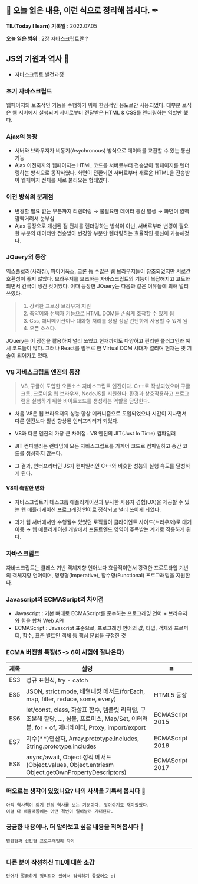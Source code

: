 ## 📕 오늘 읽은 내용, 이런 식으로 정리해 봅시다. ✒

**TIL(Today I learn) 기록일** : 2022.07.05

**오늘 읽은 범위** : 2장 자바스크립트란 ?

## JS의 기원과 역사 📑

- 자바스크립트 발전과정

### 초기 자바스크립트

웹페이지의 보조적인 기능을 수행하기 위해 한정적인 용도로만 사용되었다.
대부분 로직은 웹 서버에서 실행되며 서버로부터 전달받은 HTML & CSS를 렌더링하는 역할만 했다.

### Ajax의 등장

- 서버와 브라우저가 비동기(Asychronous) 방식으로 데이터를 교환할 수 있는 통신 기능
- Ajax 이전까지의 웹페이지는 HTML 코드를 서버로부터 전송받아 웹페이지를 렌더링하는 방식으로 동작하였다. 화면이 전환되면 서버로부터 새로운 HTML을 전송받아 웹페이지 전체를 새로 불러오는 형태였다.

### 이전 방식의 문제점

- 변경할 필요 없는 부분까지 리렌더링 → 불필요한 데이터 통신 발생 → 화면이 깜빡깜빡거려서 눈부심
- Ajax 등장으로 개선된 점
  전체를 렌더링하는 방식이 아닌, 서버로부터 변경이 필요한 부분의 데이터만 전송받아 변경할 부분만 렌더링하는 효율적인 통신이 가능해졌다.

### JQuery의 등장

익스플로러(사라짐), 파이어폭스, 크론 등 수많은 웹 브라우저들이 창조되었지만 서로간 호환성이 좋지 않았다. 브라우저를 보조하는 자바스크립트의 기능이 복잡해지고 고도화되면서 간극이 생긴 것이었다.
이때 등장한 JQuery는 다음과 같은 이유들에 의해 널리 쓰였다.

> 1. 강력한 크로싱 브라우저 지원
> 2. 축약어와 선택자 기능으로 HTML DOM을 손쉽게 조작할 수 있게 됨
> 3. Css, 애니메이션이나 대화형 처리를 정말 정말 간단하게 사용할 수 있게 됨
> 4. 오픈 소스다.

JQuery는 이 장점을 활용하여 널리 쓰였고 현재까지도 다양하고 편리한 플러그인과 예시 코드들이 많다. 그러나 React를 필두로 한 Virtual DOM 시대가 열리며 현재는 옛 기술이 되어가고 있다.

### V8 자바스크립트 엔진의 등장

> V8, 구글이 도입한 오픈소스 자바스크립트 엔진이다. C++로 작성되었으며 구글 크롬, 크로미움 웹 브라우저, NodeJS를 지원한다. 환경과 상호작용하고 프로그램을 실행하기 위한 바이트코드를 생성하는 역할을 담당한다.

- 처음 V8은 웹 브라우저의 성능 향상 메커니즘으로 도입되었으나 시간이 지나면서 다른 엔진보다 훨씬 향상된 인터프리터가 되었다.

- V8과 다른 엔진의 가장 큰 차이점 : V8 엔진의 JIT(Just In Time) 컴파일러

- JIT 컴파일러는 런타임에 모든 자바스크립트를 기계어 코드로 컴파일하고 중간 코드를 생성하지 않는다.

- 그 결과, 인터프리터인 JS가 컴파일러인 C++와 비슷한 성능의 실행 속도를 달성하게 된다.

#### V8이 촉발한 변화

- 자바스크립트가 데스크톱 애플리케이션과 유사한 사용자 경험(UX)을 제공할 수 있는 웹 애플리케이션 프로그래밍 언어로 정착되고 널리 쓰이게 되었다.

- 과거 웹 서버에서만 수행될수 있었던 로직들이 클라이언트 사이드(브라우저)로 대거 이동 → 웹 애플리케이션 개발에서 프론트엔드 영역이 주목받는 계기로 작용하게 된다.

### 자바스크립트

자바스크립트는 클래스 기반 객체지향 언어보다 효율적이면서 강력한 프로토타입 기반의 객체지향 언어이며, 명령형(Imperative), 함수형(Functional) 프로그래밍을 지원한다.

### Javascript와 ECMAScript의 차이점

- Javascript : 기본 뼈대로 ECMAScript를 준수하는 프로그래밍 언어 + 브라우저와 힘을 합쳐 Web API
- ECMAScript : Javascript 표준으로, 프로그래밍 언어의 값, 타입, 객체와 프로퍼티, 함수, 표준 빌트인 객체 등 핵심 문법을 규정한 것

### ECMA 버전별 특징(5 -> 6이 시험에 잘나온다)

| 제목 | 설명                                                                                                                                            | ㄹ              |
| ---- | ----------------------------------------------------------------------------------------------------------------------------------------------- | --------------- |
| ES3  | 정규 표현식, try - catch                                                                                                                        |                 |
| ES5  | JSON, strict mode, 배열내장 메서드(forEach, map, filter, reduce, some, every)                                                                   | HTML5 등장      |
| ES6  | let/const, class, 화살표 함수, 템플릿 리터럴, 구조분해 할당, ..., 심볼, 프로미스, Map/Set, 이터러블, for - of, 제너레이터, Proxy, import/export | ECMAScript 2015 |
| ES7  | 지수(\*\*)연산자, Array.prototype.includes, String.prototype.includes                                                                           | ECMAScript 2016 |
| ES8  | async/await, Object 정적 메서드 (Object.values, Object.entriesm Object.getOwnPropertyDescriptors)                                               | ECMAScript 2017 |

### 떠오르는 생각이 있었니요? 나의 사색을 기록해 봅시다 💭

```
아직 역사책이 되기 전의 역사를 보는 기분이다. 뒷이야기도 재미있었다.
이걸 다 배울때쯤에는 어떤 격변이 일어날까 기대된다.
```

### 궁금한 내용이나, 더 알아보고 싶은 내용을 적어봅시다 🤔

```
명령형과 선언형 프로그래밍의 차이
```

---

### 다른 분이 작성하신 TIL에 대한 소감

```
단어가 깔끔하게 정리되어 있어서 검색하기 좋았어요 :)
```
